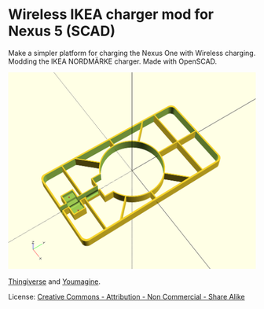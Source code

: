 Wireless IKEA charger mod for Nexus 5 (SCAD)
============================================

Make a simpler platform for charging the Nexus One with Wireless charging. Modding the IKEA NORDMÄRKE charger. Made with OpenSCAD.

![](img.png)

[Thingiverse](http://www.thingiverse.com/thing:1703165) and [Youmagine](https://www.youmagine.com/designs/ikea-charger-mod-for-nexus-one).

License: [Creative Commons - Attribution - Non Commercial - Share Alike](https://creativecommons.org/licenses/by-nc-sa/4.0/)
